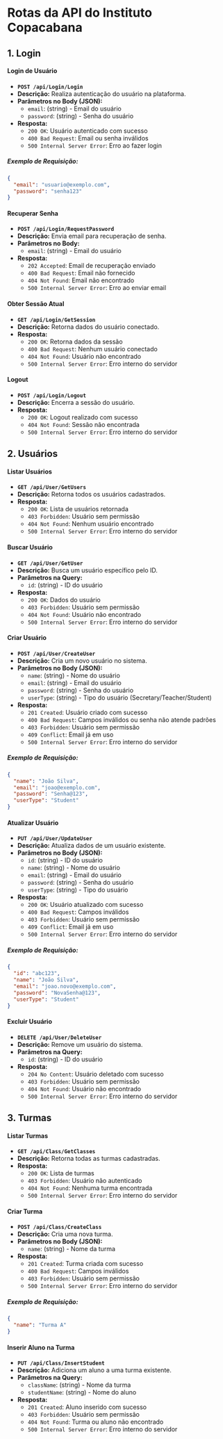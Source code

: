 # Rotas da API do Instituto Copacabana

## 1. Login

#### Login de Usuário
- **`POST /api/Login/Login`**
- **Descrição:** Realiza autenticação do usuário na plataforma.
- **Parâmetros no Body (JSON):**
  - `email`: (string) - Email do usuário
  - `password`: (string) - Senha do usuário
- **Resposta:**
  - `200 OK`: Usuário autenticado com sucesso
  - `400 Bad Request`: Email ou senha inválidos
  - `500 Internal Server Error`: Erro ao fazer login

##### Exemplo de Requisição:
```json
{
  "email": "usuario@exemplo.com",
  "password": "senha123"
}
```

#### Recuperar Senha
- **`POST /api/Login/RequestPassword`**
- **Descrição:** Envia email para recuperação de senha.
- **Parâmetros no Body:**
  - `email`: (string) - Email do usuário
- **Resposta:**
  - `202 Accepted`: Email de recuperação enviado
  - `400 Bad Request`: Email não fornecido
  - `404 Not Found`: Email não encontrado
  - `500 Internal Server Error`: Erro ao enviar email

#### Obter Sessão Atual
- **`GET /api/Login/GetSession`**
- **Descrição:** Retorna dados do usuário conectado.
- **Resposta:**
  - `200 OK`: Retorna dados da sessão
  - `400 Bad Request`: Nenhum usuário conectado
  - `404 Not Found`: Usuário não encontrado
  - `500 Internal Server Error`: Erro interno do servidor

#### Logout
- **`POST /api/Login/Logout`**
- **Descrição:** Encerra a sessão do usuário.
- **Resposta:**
  - `200 OK`: Logout realizado com sucesso
  - `404 Not Found`: Sessão não encontrada
  - `500 Internal Server Error`: Erro interno do servidor

## 2. Usuários

#### Listar Usuários
- **`GET /api/User/GetUsers`**
- **Descrição:** Retorna todos os usuários cadastrados.
- **Resposta:**
  - `200 OK`: Lista de usuários retornada
  - `403 Forbidden`: Usuário sem permissão
  - `404 Not Found`: Nenhum usuário encontrado
  - `500 Internal Server Error`: Erro interno do servidor

#### Buscar Usuário
- **`GET /api/User/GetUser`**
- **Descrição:** Busca um usuário específico pelo ID.
- **Parâmetros na Query:**
  - `id`: (string) - ID do usuário
- **Resposta:**
  - `200 OK`: Dados do usuário
  - `403 Forbidden`: Usuário sem permissão
  - `404 Not Found`: Usuário não encontrado
  - `500 Internal Server Error`: Erro interno do servidor

#### Criar Usuário
- **`POST /api/User/CreateUser`**
- **Descrição:** Cria um novo usuário no sistema.
- **Parâmetros no Body (JSON):**
  - `name`: (string) - Nome do usuário
  - `email`: (string) - Email do usuário
  - `password`: (string) - Senha do usuário
  - `userType`: (string) - Tipo do usuário (Secretary/Teacher/Student)
- **Resposta:**
  - `201 Created`: Usuário criado com sucesso
  - `400 Bad Request`: Campos inválidos ou senha não atende padrões
  - `403 Forbidden`: Usuário sem permissão
  - `409 Conflict`: Email já em uso
  - `500 Internal Server Error`: Erro interno do servidor

##### Exemplo de Requisição:
```json
{
  "name": "João Silva",
  "email": "joao@exemplo.com",
  "password": "Senha@123",
  "userType": "Student"
}
```

#### Atualizar Usuário
- **`PUT /api/User/UpdateUser`**
- **Descrição:** Atualiza dados de um usuário existente.
- **Parâmetros no Body (JSON):**
  - `id`: (string) - ID do usuário
  - `name`: (string) - Nome do usuário
  - `email`: (string) - Email do usuário
  - `password`: (string) - Senha do usuário
  - `userType`: (string) - Tipo do usuário
- **Resposta:**
  - `200 OK`: Usuário atualizado com sucesso
  - `400 Bad Request`: Campos inválidos
  - `403 Forbidden`: Usuário sem permissão
  - `409 Conflict`: Email já em uso
  - `500 Internal Server Error`: Erro interno do servidor

##### Exemplo de Requisição:
```json
{
  "id": "abc123",
  "name": "João Silva",
  "email": "joao.novo@exemplo.com",
  "password": "NovaSenha@123",
  "userType": "Student"
}
```

#### Excluir Usuário
- **`DELETE /api/User/DeleteUser`**
- **Descrição:** Remove um usuário do sistema.
- **Parâmetros na Query:**
  - `id`: (string) - ID do usuário
- **Resposta:**
  - `204 No Content`: Usuário deletado com sucesso
  - `403 Forbidden`: Usuário sem permissão
  - `404 Not Found`: Usuário não encontrado
  - `500 Internal Server Error`: Erro interno do servidor

## 3. Turmas

#### Listar Turmas
- **`GET /api/Class/GetClasses`**
- **Descrição:** Retorna todas as turmas cadastradas.
- **Resposta:**
  - `200 OK`: Lista de turmas
  - `403 Forbidden`: Usuário não autenticado
  - `404 Not Found`: Nenhuma turma encontrada
  - `500 Internal Server Error`: Erro interno do servidor

#### Criar Turma
- **`POST /api/Class/CreateClass`**
- **Descrição:** Cria uma nova turma.
- **Parâmetros no Body (JSON):**
  - `name`: (string) - Nome da turma
- **Resposta:**
  - `201 Created`: Turma criada com sucesso
  - `400 Bad Request`: Campos inválidos
  - `403 Forbidden`: Usuário sem permissão
  - `500 Internal Server Error`: Erro interno do servidor

##### Exemplo de Requisição:
```json
{
  "name": "Turma A"
}
```

#### Inserir Aluno na Turma
- **`PUT /api/Class/InsertStudent`**
- **Descrição:** Adiciona um aluno a uma turma existente.
- **Parâmetros na Query:**
  - `className`: (string) - Nome da turma
  - `studentName`: (string) - Nome do aluno
- **Resposta:**
  - `201 Created`: Aluno inserido com sucesso
  - `403 Forbidden`: Usuário sem permissão
  - `404 Not Found`: Turma ou aluno não encontrado
  - `500 Internal Server Error`: Erro interno do servidor
